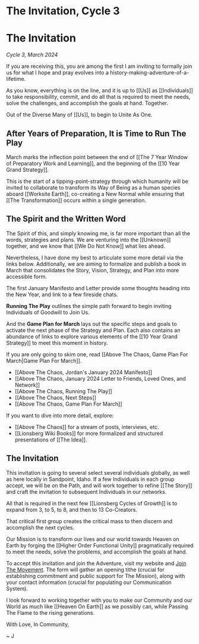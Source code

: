 # The Invitation, Cycle 3

# The Invitation
*Cycle 3, March 2024*

If you are receiving this, you are among the first I am inviting to formally join us for what I hope and pray evolves into a history-making-adventure-of-a-lifetime. 

As you know, everything is on the line, and it is up to [[Us]] as [[Individuals]] to take responsibility, commit, and do all that is required to meet the needs, solve the challenges, and accomplish the goals at hand. Together. 

Out of the Diverse Many of [[Us]], to begin to Unite As One. 

## After Years of Preparation, It is Time to Run The Play 

March marks the inflection point between the end of [[The 7 Year Window of Preparatory Work and Learning]], and the beginning of the [[10 Year Grand Strategy]]. 

This is the start of a tipping-point-strategy through which humanity will be invited to collaborate to transform its Way of Being as a human species aboard [[Worksite Earth]], co-creating a New Normal while ensuring that [[The Transformation]] occurs within a single generation. 

## The Spirit and the Written Word

The Spirit of this, and simply knowing me, is far more important than all the words, strategies and plans. We are venturing into the [[Unknown]] together, and we know that [[We Do Not Know]] what lies ahead. 

Nevertheless, I have done my best to articulate some more detail via the links below. Additionally, we are aiming to formalize and publish a book in March that consolidates the Story, Vision, Strategy, and Plan into more accessible form.

The first January Manifesto and Letter provide some thoughts heading into the New Year, and link to a few fireside chats. 

**Running The Play** outlines the simple path forward to begin inviting Individuals of Goodwill to Join Us. 

And the **Game Plan for March** lays out the specific steps and goals to activate the next phase of the Strategy and Plan. Each also contains an abundance of links to explore various elements of the [[10 Year Grand Strategy]] to meet this moment in history. 

If you are only going to skim one, read [[Above The Chaos, Game Plan For March|Game Plan For March]]. 

- [[Above The Chaos, Jordan's January 2024 Manifesto]]  
- [[Above The Chaos, January 2024 Letter to Friends, Loved Ones, and Network]]  
- [[Above The Chaos, Running The Play]]  
- [[Above The Chaos, Next Steps]]  
- [[Above The Chaos, Game Plan For March]]  

If you want to dive into more detail, explore: 

- [[Above The Chaos]] for a stream of posts, interviews, etc.  
- [[Lionsberg Wiki Books]] for more formalized and structured presentations of [[The Idea]].  

## The Invitation

This invitation is going to several select several individuals globally, as well as here locally in Sandpoint, Idaho. If a few Individuals in each group accept, we will be on the Path, and will work together to refine [[The Story]] and craft the invitation to subsequent Individuals in our networks. 

All that is required in the next few [[Lionsberg Cycles of Growth]] is to expand from 3, to 5, to 8, and then to 13 Co-Creators. 

That critical first group creates the critical mass to then discern and accomplish the next cycles. 

Our Mission is to transform our lives and our world towards Heaven on Earth by forging the [[Higher Order Functional Unity]] pragmatically required to meet the needs, solve the problems, and accomplish the goals at hand. 

To accept this invitation and join the Adventure, visit my website and [Join The Movement](https://jordannicholas.org/join_the_movement). The form will gather an opening tithe (crucial for establishing commitment and public support for The Mission), along with your contact information (crucial for populating our Communication System). 

I look forward to working together with you to make our Community and our World as much like [[Heaven On Earth]] as we possibly can, while Passing The Flame to the rising generations. 

With Love, In Community, 

~ J  
